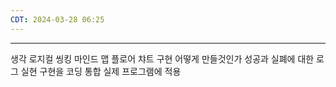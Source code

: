 ```yaml
---
CDT: 2024-03-28 06:25
---
```

---

생각
	로지컬 씽킹
	마인드 맵
	플로어 챠트
구현
	어떻게 만들것인가
		성공과 실폐에 대한 로그
실현
	구현을 코딩
통합
	실제 프로그램에 적용



 